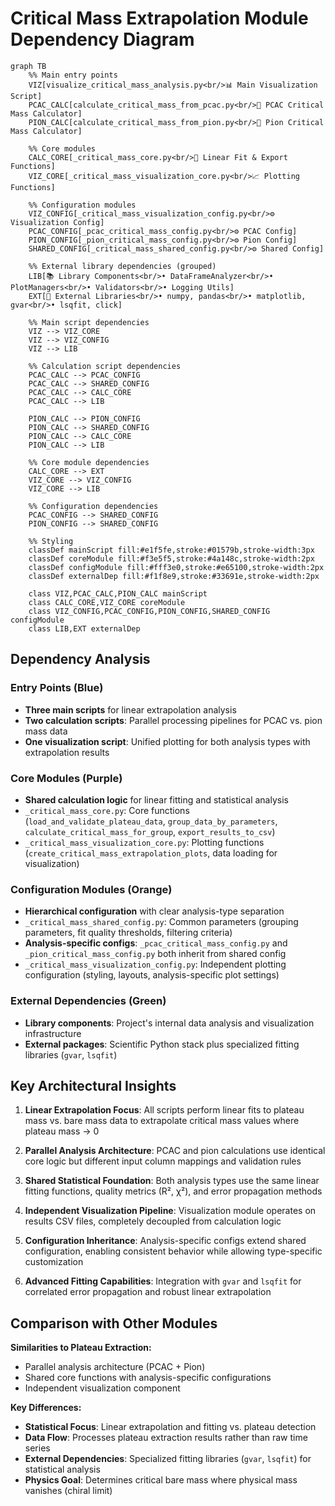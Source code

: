 # Critical Mass Extrapolation Module Dependency Diagram

```mermaid
graph TB
    %% Main entry points
    VIZ[visualize_critical_mass_analysis.py<br/>📊 Main Visualization Script]
    PCAC_CALC[calculate_critical_mass_from_pcac.py<br/>🧮 PCAC Critical Mass Calculator]  
    PION_CALC[calculate_critical_mass_from_pion.py<br/>🧮 Pion Critical Mass Calculator]

    %% Core modules
    CALC_CORE[_critical_mass_core.py<br/>🔧 Linear Fit & Export Functions]
    VIZ_CORE[_critical_mass_visualization_core.py<br/>📈 Plotting Functions]

    %% Configuration modules
    VIZ_CONFIG[_critical_mass_visualization_config.py<br/>⚙️ Visualization Config]
    PCAC_CONFIG[_pcac_critical_mass_config.py<br/>⚙️ PCAC Config]
    PION_CONFIG[_pion_critical_mass_config.py<br/>⚙️ Pion Config]
    SHARED_CONFIG[_critical_mass_shared_config.py<br/>⚙️ Shared Config]

    %% External library dependencies (grouped)
    LIB[📚 Library Components<br/>• DataFrameAnalyzer<br/>• PlotManagers<br/>• Validators<br/>• Logging Utils]
    EXT[🐍 External Libraries<br/>• numpy, pandas<br/>• matplotlib, gvar<br/>• lsqfit, click]

    %% Main script dependencies
    VIZ --> VIZ_CORE
    VIZ --> VIZ_CONFIG
    VIZ --> LIB

    %% Calculation script dependencies
    PCAC_CALC --> PCAC_CONFIG
    PCAC_CALC --> SHARED_CONFIG
    PCAC_CALC --> CALC_CORE
    PCAC_CALC --> LIB

    PION_CALC --> PION_CONFIG
    PION_CALC --> SHARED_CONFIG
    PION_CALC --> CALC_CORE
    PION_CALC --> LIB

    %% Core module dependencies
    CALC_CORE --> EXT
    VIZ_CORE --> VIZ_CONFIG
    VIZ_CORE --> LIB

    %% Configuration dependencies
    PCAC_CONFIG --> SHARED_CONFIG
    PION_CONFIG --> SHARED_CONFIG

    %% Styling
    classDef mainScript fill:#e1f5fe,stroke:#01579b,stroke-width:3px
    classDef coreModule fill:#f3e5f5,stroke:#4a148c,stroke-width:2px
    classDef configModule fill:#fff3e0,stroke:#e65100,stroke-width:2px
    classDef externalDep fill:#f1f8e9,stroke:#33691e,stroke-width:2px

    class VIZ,PCAC_CALC,PION_CALC mainScript
    class CALC_CORE,VIZ_CORE coreModule
    class VIZ_CONFIG,PCAC_CONFIG,PION_CONFIG,SHARED_CONFIG configModule
    class LIB,EXT externalDep
```

## Dependency Analysis

### **Entry Points (Blue)**
- **Three main scripts** for linear extrapolation analysis
- **Two calculation scripts**: Parallel processing pipelines for PCAC
  vs. pion mass data
- **One visualization script**: Unified plotting for both analysis types
  with extrapolation results

### **Core Modules (Purple)**
- **Shared calculation logic** for linear fitting and statistical
  analysis
- `_critical_mass_core.py`: Core functions
  (`load_and_validate_plateau_data`, `group_data_by_parameters`,
  `calculate_critical_mass_for_group`, `export_results_to_csv`)
- `_critical_mass_visualization_core.py`: Plotting functions
  (`create_critical_mass_extrapolation_plots`, data loading for
  visualization)

### **Configuration Modules (Orange)**
- **Hierarchical configuration** with clear analysis-type separation
- `_critical_mass_shared_config.py`: Common parameters (grouping
  parameters, fit quality thresholds, filtering criteria)
- **Analysis-specific configs**: `_pcac_critical_mass_config.py` and
  `_pion_critical_mass_config.py` both inherit from shared config
- `_critical_mass_visualization_config.py`: Independent plotting
  configuration (styling, layouts, analysis-specific plot settings)

### **External Dependencies (Green)**
- **Library components**: Project's internal data analysis and
  visualization infrastructure
- **External packages**: Scientific Python stack plus specialized
  fitting libraries (`gvar`, `lsqfit`)

## Key Architectural Insights

1. **Linear Extrapolation Focus**: All scripts perform linear fits to
   plateau mass vs. bare mass data to extrapolate critical mass values
   where plateau mass → 0

2. **Parallel Analysis Architecture**: PCAC and pion calculations use
   identical core logic but different input column mappings and
   validation rules

3. **Shared Statistical Foundation**: Both analysis types use the same
   linear fitting functions, quality metrics (R², χ²), and error
   propagation methods

4. **Independent Visualization Pipeline**: Visualization module operates
   on results CSV files, completely decoupled from calculation logic

5. **Configuration Inheritance**: Analysis-specific configs extend
   shared configuration, enabling consistent behavior while allowing
   type-specific customization

6. **Advanced Fitting Capabilities**: Integration with `gvar` and
   `lsqfit` for correlated error propagation and robust linear
   extrapolation

## Comparison with Other Modules

**Similarities to Plateau Extraction:**
- Parallel analysis architecture (PCAC + Pion)
- Shared core functions with analysis-specific configurations
- Independent visualization component

**Key Differences:**
- **Statistical Focus**: Linear extrapolation and fitting vs. plateau
  detection
- **Data Flow**: Processes plateau extraction results rather than raw
  time series
- **External Dependencies**: Specialized fitting libraries (`gvar`,
  `lsqfit`) for statistical analysis
- **Physics Goal**: Determines critical bare mass where physical mass
  vanishes (chiral limit)